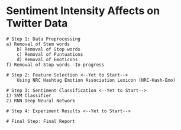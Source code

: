 # Sentiment Intensity Affects on Twitter Data
    
    # Step 1: Data Preprocessing
	a) Removal of Stem words
        b) Removal of Stop words
        c) Removal of Puntuations
        d) Removal of Emoticons
	f) Removal of Stop words -In progress
			
    # Step 2: Feature Selection <--Yet to Start-->
		Using NRC Hashtag Emotion Association Lexicon (NRC-Hash-Emo)
		
    # Step 3: Sentiment Classification <--Yet to Start-->
	1) SVM Classifier
	2) RNN Deep Neural Network
		
    # Step 4: Experiment Results <--Yet to Start-->
		
    # Final Step: Final Report
